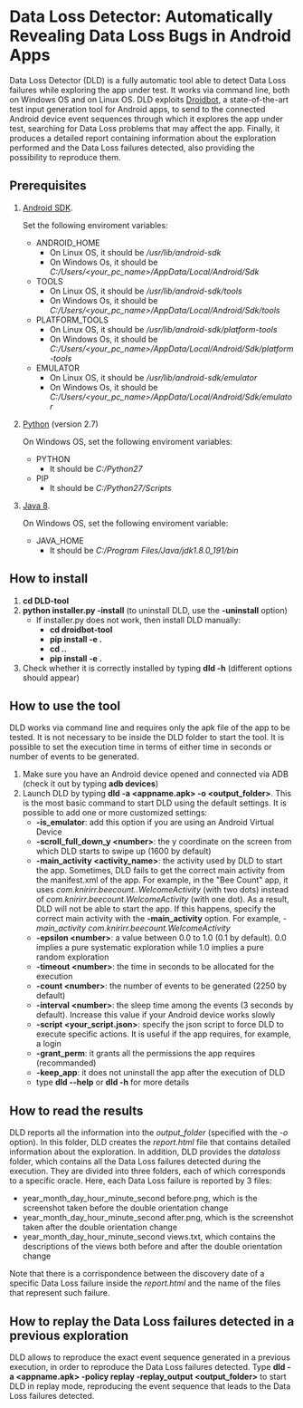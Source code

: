 # Data Loss Detector: Automatically Revealing Data Loss Bugs in Android Apps
Data Loss Detector (DLD) is a fully automatic tool able to detect Data Loss failures while exploring the app under test. 
It works via command line, both on Windows OS and on Linux OS. 
DLD exploits [Droidbot](https://github.com/honeynet/droidbot), a state-of-the-art test input generation tool for Android apps, to send to the connected Android device event sequences through which it explores the app under test, searching for Data Loss problems that may affect the app. 
Finally, it produces a detailed report containing information about the exploration performed and the 
Data Loss failures detected, also providing the possibility to reproduce them.

## Prerequisites
1) [Android SDK](https://developer.android.com/studio).

    Set the following enviroment variables:
   - ANDROID_HOME
        - On Linux OS, it should be */usr/lib/android-sdk*
        - On Windows Os, it should be *C:/Users/<your_pc_name>/AppData/Local/Android/Sdk*
   - TOOLS 
        - On Linux OS, it should be */usr/lib/android-sdk/tools*
        - On Windows Os, it should be *C:/Users/<your_pc_name>/AppData/Local/Android/Sdk/tools*
   - PLATFORM_TOOLS 
        - On Linux OS, it should be */usr/lib/android-sdk/platform-tools*
        - On Windows Os, it should be *C:/Users/<your_pc_name>/AppData/Local/Android/Sdk/platform-tools*
   - EMULATOR 
        - On Linux OS, it should be */usr/lib/android-sdk/emulator*
        - On Windows Os, it should be *C:/Users/<your_pc_name>/AppData/Local/Android/Sdk/emulator*
2) [Python](https://www.python.org/downloads/release/python-2716/) (version 2.7)
    
    On Windows OS, set the following enviroment variables:
    - PYTHON 
        - It should be *C:/Python27* 
    - PIP 
        - It should be *C:/Python27/Scripts*
    
3) [Java 8](https://www.oracle.com/technetwork/java/javase/downloads/jdk8-downloads-2133151.html). 
    
    On Windows OS, set the following enviroment variable:
    - JAVA_HOME 
        - It should be *C:/Program Files/Java/jdk1.8.0_191/bin* 

## How to install
1) **cd DLD-tool**
2) **python installer.py -install** (to uninstall DLD, use the **-uninstall** option)
   - If installer.py does not work, then install DLD manually:
      - **cd droidbot-tool**
      - **pip install -e .**
      - **cd ..**
      - **pip install -e .**
3) Check whether it is correctly installed by typing **dld -h** (different options should appear)

## How to use the tool
DLD works via command line and requires only the apk file of the app to be tested. It is not necessary to be inside the DLD folder to start the tool. It is possible to set the execution time in terms of either time in seconds or number of events to be generated. 
1) Make sure you have an Android device opened and connected via ADB (check it out by typing **adb devices**)
2) Launch DLD by typing **dld -a <appname.apk> -o <output_folder>**. This is the most basic command to start DLD using the default settings. 
It is possible to add one or more customized settings:
   - **-is_emulator**: add this option if you are using an Android Virtual Device
   - **-scroll_full_down_y \<number\>**: the y coordinate on the screen from which DLD starts to swipe up (1600 by default)
   - **-main_activity <activity_name>**: the activity used by DLD to start the app. Sometimes, DLD fails to get the correct main activity from the manifest.xml of the app. For example, in the "Bee Count" app, it uses *com.knirirr.beecount..WelcomeActivity* (with two dots) instead of *com.knirirr.beecount.WelcomeActivity* (with one dot).
As a result, DLD will not be able to start the app. If this happens, specify the correct main activity with the **-main_activity** option. For example, *-main_activity com.knirirr.beecount.WelcomeActivity*
   - **-epsilon \<number\>**: a value between 0.0 to 1.0 (0.1 by default). 0.0 implies a pure systematic exploration while 1.0 
   implies a pure random exploration
   - **-timeout \<number\>**: the time in seconds to be allocated for the execution
   - **-count \<number\>**: the number of events to be generated (2250 by default)
   - **-interval \<number\>**: the sleep time among the events (3 seconds by default). Increase this value if your Android device works slowly
   - **-script <your_script.json>**: specify the json script to force DLD to execute specific actions. It is useful if the app requires, for example, a login
   - **-grant_perm**: it grants all the permissions the app requires (recommanded)
   - **-keep_app**: it does not uninstall the app after the execution of DLD
   - type **dld --help** or **dld -h** for more details

## How to read the results
DLD reports all the information into the *output_folder* (specified with the *-o* option). In this folder, DLD creates the *report.html* file that contains detailed information about the exploration. In addition, DLD provides the *dataloss* folder, which contains all the Data Loss failures detected during the execution. They are divided into three folders, each of which corresponds to a specific oracle.  Here, each Data Loss failure is reported by 3 files:
- year_month_day_hour_minute_second before.png, which is the screenshot taken before the double orientation change
- year_month_day_hour_minute_second after.png, which is the screenshot taken after the double orientation change
- year_month_day_hour_minute_second views.txt, which contains the descriptions of the views both before and after the double orientation change

Note that there is a corrispondence between the discovery date of a specific Data Loss failure inside the *report.html* and the name of the files that represent such failure. 

## How to replay the Data Loss failures detected in a previous exploration
DLD allows to reproduce the exact event sequence generated in a previous execution, in order to reproduce the Data Loss failures detected.
Type **dld -a <appname.apk> -policy replay -replay_output <output_folder>** to start DLD in replay mode, reproducing the event sequence that leads to the Data Loss failures detected.
